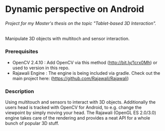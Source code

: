 Dynamic perspective on Android
==============================

###### Project for my Master's thesis on the topic "Tablet-based 3D Interaction".
Manipulate 3D objects with multitoch and sensor interaction.

### Prerequisites
* OpenCV 2.4.10 : Add OpenCV via this method (http://bit.ly/1crx0Mh) or used to version in this repo.
* Rajawali Engine : The engine is being included via gradle. Check out the main project here: (https://github.com/Rajawali/Rajawali)

### Description

Using multitouch and sensors to interact with 3D objects.
Additionally the users head is tracked with OpenCV for Android, to e.g. change the viewpoint by simply moving your head.
The Rajawali (OpenGL ES 2.0/3.0) engine takes care of the rendering and provides a neat API for a whole bunch of popular 3D stuff.

